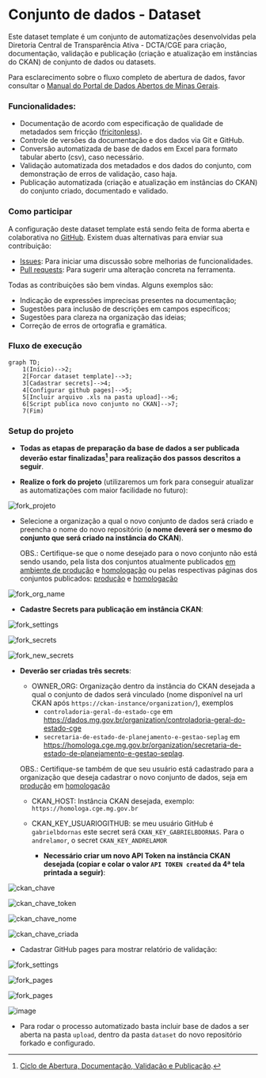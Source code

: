 # Conjunto de dados - Dataset

Este dataset template é um conjunto de automatizações desenvolvidas pela Diretoria Central de Transparência Ativa - DCTA/CGE para criação, documentação, validação e publicação (criação e atualização em instâncias do CKAN) de conjunto de dados ou datasets.

Para esclarecimento sobre o fluxo completo de abertura de dados, favor consultar o [Manual do Portal de Dados Abertos de Minas Gerais](https://transparencia-mg.github.io/manual-dados-mg).

### Funcionalidades:

- Documentação de acordo com especificação de qualidade de metadados sem fricção ([fricitonless](https://specs.frictionlessdata.io/#overview)).
- Controle de versões da documentação e dos dados via Git e GitHub.
- Conversão automatizada de base de dados em Excel para formato tabular aberto (csv), caso necessário.
- Validação automatizada dos metadados e dos dados do conjunto, com demonstração de erros de validação, caso haja.
- Publicação automatizada (criação e atualização em instâncias do CKAN) do conjunto criado, documentado e validado.

### Como participar

A configuração deste dataset template está sendo feita de forma aberta e colaborativa no [GitHub](https://github.com/transparencia-mg/new-dataset-template).
Existem duas alternativas para enviar sua contribuição:

- [Issues](https://github.com/transparencia-mg/new-dataset-template/issues): Para iniciar uma discussão sobre melhorias de funcionalidades.
- [Pull requests](https://github.com/transparencia-mg/new-dataset-template/pulls): Para sugerir uma alteração concreta na ferramenta.

Todas as contribuições são bem vindas. Alguns exemplos são:

* Indicação de expressões imprecisas presentes na documentação;
* Sugestões para inclusão de descrições em campos específicos;
* Sugestões para clareza na organização das ideias;
* Correção de erros de ortografia e gramática.

### Fluxo de execução

```mermaid
graph TD;
    1(Início)-->2;
    2[Forcar dataset template]-->3;
    3[Cadastrar secrets]-->4;
    4[Configurar github pages]-->5;
    5[Incluir arquivo .xls na pasta upload]-->6;
    6[Script publica novo conjunto no CKAN]-->7;
    7(Fim)
```

### Setup do projeto

- **Todas as etapas de preparação da base de dados a ser publicada deverão estar finalizadas[^1] para realização dos passos descritos a seguir**.

- **Realize o fork do projeto** (utilizaremos um fork para conseguir atualizar as automatizações com maior facilidade no futuro):

![fork_projeto](https://imgur.com/uOZlh8a.png)

- Selecione a organização a qual o novo conjunto de dados será criado e preencha o nome do novo repositório (**o nome deverá ser o mesmo do conjunto que será criado na instância do CKAN**).

  OBS.: Certifique-se que o nome desejado para o novo conjunto não está sendo usando, pela lista dos conjuntos atualmente publicados [em ambiente de produção](https://dados.mg.gov.br/api/3/action/package_list) e [homologação](https://homologa.cge.mg.gov.br/api/3/action/package_list) ou pelas respectivas páginas dos conjuntos publicados: [produção](https://dados.mg.gov.br/dataset/) e [homologação](https://homologa.cge.mg.gov.br/dataset/) 
   
![fork_org_name](https://imgur.com/bqSjsyQ.png)

- **Cadastre Secrets para publicação em instância CKAN**:

![fork_settings](https://imgur.com/I3OFQwu.png)

![fork_secrets](https://imgur.com/aan0HNd.png)

![fork_new_secrets](https://imgur.com/Xg2TLCd.png)

- **Deverão ser criadas três secrets**:
    - OWNER_ORG: Organização dentro da instância do CKAN desejada a qual o conjunto de dados será vinculado (nome disponível na url CKAN após `https://ckan-instance/organization/`), exemplos
      - `controladoria-geral-do-estado-cge` em https://dados.mg.gov.br/organization/controladoria-geral-do-estado-cge
      - `secretaria-de-estado-de-planejamento-e-gestao-seplag` em https://homologa.cge.mg.gov.br/organization/secretaria-de-estado-de-planejamento-e-gestao-seplag.
  
  OBS.: Certifique-se também de que seu usuário está cadastrado para a organização que deseja cadastrar o novo conjunto de dados, seja em [produção](https://dados.mg.gov.br/dashboard/organizations) em [homologação](https://homologa.cge.mg.gov.br/dashboard/organizations)
         
    - CKAN_HOST: Instância CKAN desejada, exemplo: `https://homologa.cge.mg.gov.br`
    - CKAN_KEY_USUARIOGITHUB: se meu usuário GitHub é `gabrielbdornas` este secret será `CKAN_KEY_GABRIELBDORNAS`. Para o `andrelamor`, o secret `CKAN_KEY_ANDRELAMOR`
      
        - **Necessário criar um novo API Token na instância CKAN desejada (copiar e colar o valor `API TOKEN created` da 4ª tela printada a seguir)**:

![ckan_chave](https://imgur.com/Dr1VxG8.png)

![ckan_chave_token](https://imgur.com/TpUQoLM.png)

![ckan_chave_nome](https://imgur.com/AwD8hgc.png)

![ckan_chave_criada](https://imgur.com/4qgD7HS.png)

- Cadastrar GitHub pages para mostrar relatório de validação:

![fork_settings](https://imgur.com/I3OFQwu.png)

![fork_pages](https://imgur.com/QMSmQ78.png)

![fork_pages](https://imgur.com/dHStfzi.png)

![image](https://github.com/transparencia-mg/new-dataset-template/assets/49699290/f66216ef-4faa-426d-8d49-002dcb5b9de0)

- Para rodar o processo automatizado basta incluir base de dados a ser aberta na pasta `upload`, dentro da pasta `dataset` do novo repositório forkado e configurado.

[^1]: [Ciclo de Abertura, Documentação, Validação e Publicação](https://transparencia-mg.github.io/manual-dados-mg/0.1/2.%20Ciclo%20de%20publica%C3%A7%C3%A3o%20de%20dados/006_etapas_abertura/).
